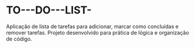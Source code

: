 # TO---DO---LIST-
Aplicação de lista de tarefas para adicionar, marcar como concluídas e remover tarefas. Projeto desenvolvido para prática de lógica e organização de código.
